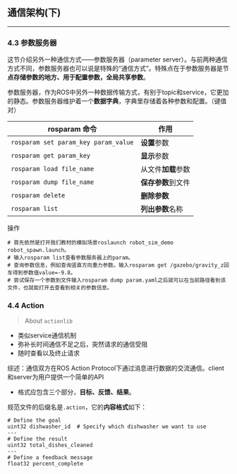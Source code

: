 ## 通信架构(下)

---

### 4.3 参数服务器

这节介绍另外一种通信方式——参数服务器（parameter server）。与前两种通信方式不同，参数服务器也可以说是特殊的“通信方式”。特殊点在于参数服务器是节**点存储参数的地方、用于配置参数，全局共享参数**。

参数服务器，作为ROS中另外一种数据传输方式，有别于topic和service，它更加的静态。参数服务器维护着一个**数据字典**，字典里存储着各种参数和配置。（键值对）

| rosparam 命令                        | 作用               |
| ------------------------------------ | ------------------ |
| `rosparam set param_key param_value` | **设置**参数       |
| `rosparam get param_key`             | **显示**参数       |
| `rosparam load file_name`            | 从文件**加载**参数 |
| `rosparam dump file_name`            | **保存参数**到文件 |
| `rosparam delete`                    | **删除参数**       |
| `rosparam list`                      | **列出参数**名称   |

操作

```
# 首先依然是打开我们教材的模拟场景roslaunch robot_sim_demo robot_spawn.launch。
# 输入rosparam list查看参数服务器上的param。
# 查询参数信息，例如查询竖直方向重力参数。输入rosparam get /gazebo/gravity_z回车得到参数值value=-9.8。
# 尝试保存一个参数到文件输入rosparam dump param.yaml之后就可以在当前路径看到该文件，也就能打开去查看到相关的参数信息。
```

### 4.4 Action

> About `actionlib`

- 类似service通信机制
- 弥补长时间通信不足之后，突然请求的通信受阻
- 随时查看以及终止请求

综述：通信双方在ROS Action Protocol下通过消息进行数据的交流通信。client和server为用户提供一个简单的API

- 格式应包含三个部分，**目标、反馈、结果**。

规范文件的后缀名是`.action`，它的**内容格式**如下：

```
# Define the goal
uint32 dishwasher_id  # Specify which dishwasher we want to use
---
# Define the result
uint32 total_dishes_cleaned
---
# Define a feedback message
float32 percent_complete
```